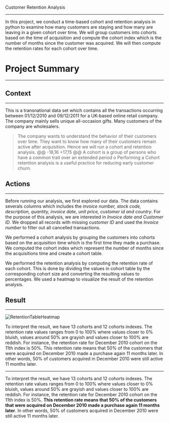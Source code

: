 Customer Retention Analysis
***
<div class="alert alert-block alert-info">

 In this project, we conduct a time-based cohort and retention analysis in python to examine how many customers are staying and how many are leaving in a given cohort over time. We will group customers into cohorts based on the time of acquisition and compute the cohort index which is the number of months since the customer was acquired. We will then compute the retention rates for each cohort over time.
 </div>
 

# Project Summary
***


## Context
***

This is a transnational data set which contains all the transactions occurring between 01/12/2010 and 09/12/2011 for a UK-based online retail company. The company mainly sells unique all-occasion gifts. Many customers of the company are wholesalers.

> The company wants to understand the behavior of their customers over time. They want to know how many of their customers remain active after acquisition. Hence we will run a cohort and retention analysis.
@@ -18,16 +17,15 @@ A cohort is a group of persons who have a common trait over an extended period o
Performing a Cohort retention analysis is a useful practice for reducing early customer churn.

## Actions
***

Before running our analysis, we first explored our data. The data contains severals columns which includes the *invoice number, stock code, description, quantity, invoice date, unit price, customer id and country*. For the purpose of this analysis, we are interested in *Invoice date and Customer ID*. We dropped all records with missing *customer ID* and used the *Invoice number* to filter out all cancelled transactions. 

We performed a cohort analysis by grouping the customers into cohorts based on the acquisition time which is the first time they made a purchase. We computed the cohort index which represent the number of months since the acquisitions time and create a cohort table.

We performed the retention analysis by computing the retention rate of each cohort. This is done by dividing the values in cohort table by the corresponding cohort size and converting the resulting values to percentages. We used a heatmap to visualize the result of the retention analysis.

## Result
***

![RetentionTableHeatmap](./img/cohort_analysis_result.png)

To interpret the result, we have 13 cohorts and 12 cohorts indexes. The retention rate values ranges from 0 to 100% where values closer to 0% bluish, values around 50% are grayish and values closer to 100% are reddish. For instance, the retention rate for December 2010 cohort on the 11th index is 50%. This retention rate means that 50% of the customers that were acquired on December 2010 made a purchase again 11 months later. In other words, 50% of customers acquired in December 2010 were still active 11 months later.
***
To interpret the result, we have 13 cohorts and 12 cohorts indexes. The retention rate values ranges from 0 to 100% where values closer to 0% bluish, values around 50% are grayish and values closer to 100% are reddish. For instance, the retention rate for December 2010 cohort on the 11th index is 50%. **This retention rate means that 50% of the customers that were acquired on December 2010 made a purchase again 11 months later**. In other words, 50% of customers acquired in December 2010 were still active 11 months later.
